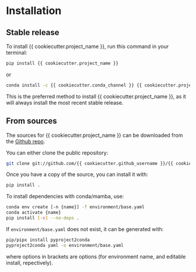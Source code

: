 # Installation

## Stable release

To install {{ cookiecutter.project_name }}, run this command in your terminal:

```bash
pip install {{ cookiecutter.project_name }}
```

or

```bash
conda install -c {{ cookiecutter.conda_channel }} {{ cookiecutter.project_name }}
```

This is the preferred method to install {{ cookiecutter.project_name }}, as it
will always install the most recent stable release.

## From sources

The sources for {{ cookiecutter.project_name }} can be downloaded from the
[Github repo].

You can either clone the public repository:

```bash
git clone git://github.com/{{ cookiecutter.github_username }}/{{ cookiecutter.project_name }}.git
```

Once you have a copy of the source, you can install it with:

```bash
pip install .
```

To install dependencies with conda/mamba, use:

```bash
conda env create [-n {name}] -f environment/base.yaml
conda activate {name}
pip install [-e] --no-deps .
```

If `environment/base.yaml` does not exist, it can be generated with:

```bash
pip/pipx install pyproject2conda
pyproject2conda yaml -o environment/base.yaml
```

where options in brackets are options (for environment name, and editable
install, repectively).

[github repo]: https://github.com/{{cookiecutter.github_username}}/{{cookiecutter.project_name}}
